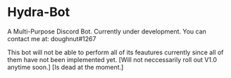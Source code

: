 # Hydra-Bot
A Multi-Purpose Discord Bot. Currently under development. You can contact me at: doughnut#1267


This bot will not be able to perform all of its feautures currently since all of them have not been implemented yet. [Will not neccessarily roll out V1.0 anytime soon.] [Is dead at the moment.]
